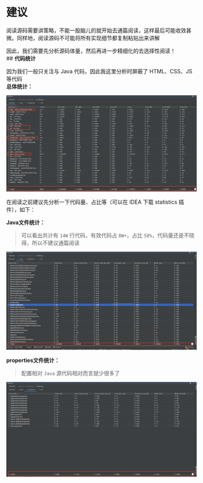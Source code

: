 # **建议**

阅读源码需要讲策略，不能一股脑儿的就开始去通篇阅读，这样最后可能收效甚微。同样地，阅读源码不可能将所有实现细节都复制粘贴出来讲解

因此，我们需要先分析源码体量，然后再进一步精细化的去选择性阅读！</br>## **代码统计**

因为我们一般只关注与 Java 代码，因此我这里分析时屏蔽了 HTML、CSS、JS 等代码</br>**总体统计：**

![](../images/screenshot_1594536336632.png)

在阅读之前建议先分析一下代码量、占比等（可以在 IDEA 下载 statistics 插件），如下：

**Java文件统计：**

> 可以看出共计有 `14W` 行代码，有效代码占 `8W+`，占比 `58%`，代码量还是不晓得，所以不建议通篇阅读

![](../images/screenshot_1594535990905.png)

**properties文件统计：**

> 配置相对 `Java` 源代码相对而言就少很多了

![](../images/screenshot_1594536115608.png)

</br>